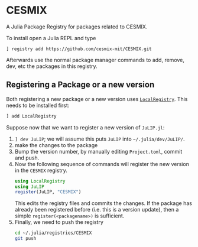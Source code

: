 # CESMIX

A Julia Package Registry for packages related to CESMIX.

To install open a Julia REPL and type
```{julia}
] registry add https://github.com/cesmix-mit/CESMIX.git
```
Afterwards use the normal package manager commands to add, remove, dev, etc the packages in this registry.

## Registering a Package or a new version

Both registering a new package or a new version uses
[`LocalRegistry`](https://github.com/GunnarFarneback/LocalRegistry.jl).
This needs to be installed first:
```julia
] add LocalRegistry
```

Suppose now that we want to register a new version of `JuLIP.jl`:
1. `] dev JuLIP`; we will assume this puts `JuLIP` into  `~/.julia/dev/JuLIP/`.
2. make the changes to the package
3. Bump the version number, by manually editing `Project.toml`, commit and push.
4. Now the following sequence of commands will register the new version in the `CESMIX` registry.
   ```julia
   using LocalRegistry
   using JuLIP
   register(JuLIP, "CESMIX")
   ```
   This edits the registry files and commits the changes.
   If the package has already been registered before (i.e. this is a version update),
   then a simple `register(<packagename>)` is sufficient.
5. Finally, we need to push the registry
   ```bash
   cd ~/.julia/registries/CESMIX
   git push
   ```
